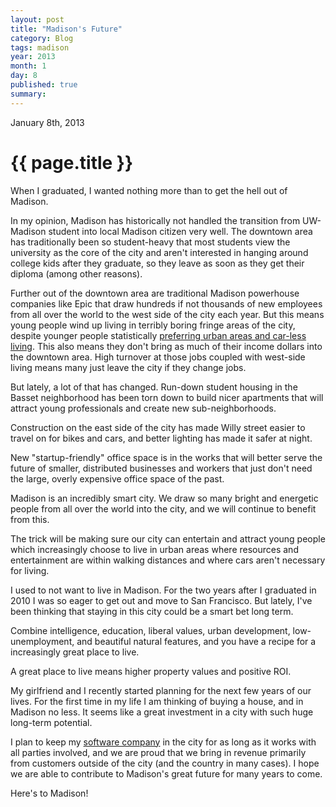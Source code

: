 ```yaml
---
layout: post
title: "Madison's Future"
category: Blog
tags: madison
year: 2013
month: 1
day: 8
published: true
summary: 
---
```


<p class="meta">January 8th, 2013</p>

# {{ page.title }} #

When I graduated, I wanted nothing more than to get the hell out of Madison.
 
In my opinion, Madison has historically not handled the transition from UW-Madison student into local Madison citizen very well. The downtown area has traditionally been so student-heavy that most students view the university as the core of the city and aren't interested in hanging around college kids after they graduate, so they leave as soon as they get their diploma (among other reasons).

Further out of the downtown area are traditional Madison powerhouse companies like Epic that draw hundreds if not thousands of new employees from all over the world to the west side of the city each year. But this means young people wind up living in terribly boring fringe areas of the city, despite younger people statistically [preferring urban areas and car-less living](http://www.nytimes.com/2012/09/29/business/global/carmakers-try-to-figure-out-the-new-generation.html?pagewanted=all). This also means they don't bring as much of their income dollars into the downtown area. High turnover at those jobs coupled with west-side living means many just leave the city if they change jobs.

But lately, a lot of that has changed. Run-down student housing in the Basset neighborhood has been torn down to build nicer apartments that will attract young professionals and create new sub-neighborhoods.

Construction on the east side of the city has made Willy street easier to travel on for bikes and cars, and better lighting has made it safer at night. 

New "startup-friendly" office space is in the works that will better serve the future of smaller, distributed businesses and workers that just don't need the large, overly expensive office space of the past.

Madison is an incredibly smart city. We draw so many bright and energetic people from all over the world into the city, and we will continue to benefit from this.

The trick will be making sure our city can entertain and attract young people which increasingly choose to live in urban areas where resources and entertainment are within walking distances and where cars aren't necessary for living.

I used to not want to live in Madison. For the two years after I graduated in 2010 I was so eager to get out and move to San Francisco. But lately, I've been thinking that staying in this city could be a smart bet long term. 

Combine intelligence, education, liberal values, urban development, low-unemployment, and beautiful natural features, and you have a recipe for a increasingly great place to live.

A great place to live means higher property values and positive ROI.

My girlfriend and I recently started planning for the next few years of our lives. For the first time in my life I am thinking of buying a house, and in Madison no less. It seems like a great investment in a city with such huge long-term potential.

I plan to keep my [software company](http://drifty.co/) in the city for as long as it works with all parties involved, and we are proud that we bring in revenue primarily from customers outside of the city (and the country in many cases). I hope we are able to contribute to Madison's great future for many years to come.

Here's to Madison!
